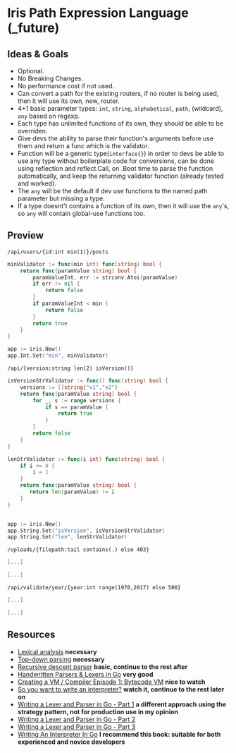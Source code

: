 # Iris Path Expression Language (_future)


## Ideas & Goals 

- Optional.
- No Breaking Changes.
- No performance cost if not used.
- Can convert a path for the existing routers, if no router is being used, then it will use its own, new, router.
- 4+1 basic parameter types: `int`, `string`, `alphabetical`, `path`, (wildcard), `any` based on regexp.
- Each type has unlimited functions of its own, they should be able to be overriden.
- Give devs the ability to parse their function's arguments before use them and return a func which is the validator.
- Function will be a generic type(`interface{}`) in order to devs be able to use any type without boilerplate code for conversions,
can be done using reflection and reflect.Call, on .Boot time to parse the function automatically, and keep the returning validator function (already tested and worked).
- The `any` will be the default if dev use functions to the named path parameter but missing a type.
- If a type doesnt't contains a function of its own, then it will use the `any`'s, so `any` will contain global-use functions too. 

## Preview

`/api/users/{id:int min(1)}/posts`

```go
minValidator := func(min int) func(string) bool {
    return func(paramValue string) bool {
       	paramValueInt, err := strconv.Atoi(paramValue)
		if err != nil {
			return false
		}
        if paramValueInt < min {
            return false
        }
        return true
    }
}

app := iris.New()
app.Int.Set("min", minValidator)
```

`/api/{version:string len(2) isVersion()}`

```go
isVersionStrValidator := func() func(string) bool {
    versions := []string{"v1","v2"}
    return func(paramValue string) bool {
        for _, s := range versions {
            if s == paramValue {
                return true
            }
        }
        return false
    }
}

lenStrValidator := func(i int) func(string) bool {
    if i <= 0 {
        i = 1
    }
    return func(paramValue string) bool {
       return len(paramValue) != i
    }
}


app := iris.New()
app.String.Set("isVersion", isVersionStrValidator)
app.String.Set("len", lenStrValidator)
```

`/uploads/{filepath:tail contains(.) else 403}`

```go
[...]

[...]
```

`/api/validate/year/{year:int range(1970,2017) else 500}`

```go
[...]

[...]
```

## Resources
- [Lexical analysis](https://en.wikipedia.org/wiki/Lexical_analysis) **necessary**
- [Top-down parsing](https://en.wikipedia.org/wiki/Top-down_parsing) **necessary**
- [Recursive descent parser](https://en.wikipedia.org/wiki/Recursive_descent_parser) **basic, continue to the rest after**
- [Handwritten Parsers & Lexers in Go](https://blog.gopheracademy.com/advent-2014/parsers-lexers/) **very good**
- [Creating a VM / Compiler Episode 1: Bytecode VM](https://www.youtube.com/watch?v=DUNkdl0Jhgs) **nice to watch**
- [So you want to write an interpreter?](https://www.youtube.com/watch?v=LCslqgM48D4) **watch it, continue to the rest later on**
- [Writing a Lexer and Parser in Go - Part 1](http://adampresley.github.io/2015/04/12/writing-a-lexer-and-parser-in-go-part-1.html) **a different approach using the strategy pattern, not for production use in my opinion**
- [Writing a Lexer and Parser in Go - Part 2](http://adampresley.github.io/2015/05/12/writing-a-lexer-and-parser-in-go-part-2.html)
- [Writing a Lexer and Parser in Go - Part 3](http://adampresley.github.io/2015/06/01/writing-a-lexer-and-parser-in-go-part-3.html)
- [Writing An Interpreter In Go](https://www.amazon.com/Writing-Interpreter-Go-Thorsten-Ball/dp/300055808X) **I recommend this book: suitable for both experienced and novice developers**


<!-- author's notes:

When finish, I should write an article for new Gophers,  based on all of that I have read the last months on this subject.
It will help a lot new developers looking for these things.

Also, don't push commits to the _future folder for each change, commit every 2-3 days is enough.

-->
